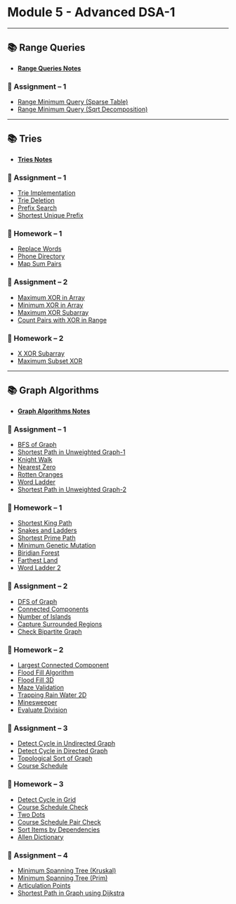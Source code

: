 # Module 5 - Advanced DSA-1

---

## 📚 Range Queries
- **[Range Queries Notes](Module%205/Notes/Range%20Queries%20Notes.md)**

### 📌 Assignment – 1
- [Range Minimum Query (Sparse Table)](Module%205/Range%20Minimum%20Query%20(Sparse%20Table).md)
- [Range Minimum Query (Sqrt Decomposition)](Module%205/Range%20Minimum%20Query%20(Sqrt%20Decomposition).md)

---

## 📚 Tries
- **[Tries Notes](Module%205/Notes/Tries%20Notes.md)**

### 📌 Assignment – 1
- [Trie Implementation](Module%205/Trie%20Implementation.md)
- [Trie Deletion](Module%205/Trie%20Deletion.md)
- [Prefix Search](Module%205/Prefix%20Search.md)
- [Shortest Unique Prefix](Module%205/Shortest%20Unique%20Prefix.md)

### 📝 Homework – 1
- [Replace Words](Module%205/Replace%20Words.md)
- [Phone Directory](Module%205/Phone%20Directory.md)
- [Map Sum Pairs](Module%205/Map%20Sum%20Pairs.md)

### 📌 Assignment – 2
- [Maximum XOR in Array](Module%205/Maximum%20XOR%20in%20Array.md)
- [Minimum XOR in Array](Module%205/Minimum%20XOR%20in%20Array.md)
- [Maximum XOR Subarray](Module%205/Maximum%20XOR%20Subarray.md)
- [Count Pairs with XOR in Range](Module%205/Count%20Pairs%20with%20XOR%20in%20Range.md)

### 📝 Homework – 2
- [X XOR Subarray](Module%205/X%20XOR%20Subarray.md)
- [Maximum Subset XOR](Module%205/Maximum%20Subset%20XOR.md)

---

## 📚 Graph Algorithms
- **[Graph Algorithms Notes](Module%205/Notes/Graph%20Algorithms%20Notes.md)**

### 📌 Assignment – 1
- [BFS of Graph](Module%205/BFS%20of%20Graph.md)
- [Shortest Path in Unweighted Graph-1](Module%205/Shortest%20Path%20in%20Unweighted%20Graph-1.md)
- [Knight Walk](Module%205/Knight%20Walk.md)
- [Nearest Zero](Module%205/Nearest%20Zero.md)
- [Rotten Oranges](Module%205/Rotten%20Oranges.md)
- [Word Ladder](Module%205/Word%20Ladder.md)
- [Shortest Path in Unweighted Graph-2](Module%205/Shortest%20Path%20in%20Unweighted%20Graph-2.md)

### 📝 Homework – 1
- [Shortest King Path](Module%205/Shortest%20King%20Path.md)
- [Snakes and Ladders](Module%205/Snakes%20and%20Ladders.md)
- [Shortest Prime Path](Module%205/Shortest%20Prime%20Path.md)
- [Minimum Genetic Mutation](Module%205/Minimum%20Genetic%20Mutation.md)
- [Biridian Forest](Module%205/Biridian%20Forest.md)
- [Farthest Land](Module%205/Farthest%20Land.md)
- [Word Ladder 2](Module%205/Word%20Ladder%202.md)

### 📌 Assignment – 2
- [DFS of Graph](Module%205/DFS%20of%20Graph.md)
- [Connected Components](Module%205/Connected%20Components.md)
- [Number of Islands](Module%205/Number%20of%20Islands.md)
- [Capture Surrounded Regions](Module%205/Capture%20Surrounded%20Regions.md)
- [Check Bipartite Graph](Module%205/Check%20Bipartite%20Graph.md)

### 📝 Homework – 2
- [Largest Connected Component](Module%205/Largest%20Connected%20Component.md)
- [Flood Fill Algorithm](Module%205/Flood%20Fill%20Algorithm.md)
- [Flood Fill 3D](Module%205/Flood%20Fill%203D.md)
- [Maze Validation](Module%205/Maze%20Validation.md)
- [Trapping Rain Water 2D](Module%205/Trapping%20Rain%20Water%202D.md)
- [Minesweeper](Module%205/Minesweeper.md)
- [Evaluate Division](Module%205/Evaluate%20Division.md)

### 📌 Assignment – 3
- [Detect Cycle in Undirected Graph](Module%205/Detect%20Cycle%20in%20Undirected%20Graph.md)
- [Detect Cycle in Directed Graph](Module%205/Detect%20Cycle%20in%20Directed%20Graph.md)
- [Topological Sort of Graph](Module%205/Topological%20Sort%20of%20Graph.md)
- [Course Schedule](Module%205/Course%20Schedule.md)

### 📝 Homework – 3
- [Detect Cycle in Grid](Module%205/Detect%20Cycle%20in%20Grid.md)
- [Course Schedule Check](Module%205/Course%20Schedule%20Check.md)
- [Two Dots](Module%205/Two%20Dots.md)
- [Course Schedule Pair Check](Module%205/Course%20Schedule%20Pair%20Check.md)
- [Sort Items by Dependencies](Module%205/Sort%20Items%20by%20Dependencies.md)
- [Allen Dictionary](Module%205/Allen%20Dictionary.md)

### 📌 Assignment – 4
- [Minimum Spanning Tree (Kruskal)](Module%205/Minimum%20Spanning%20Tree%20(Kruskal).md)
- [Minimum Spanning Tree (Prim)](Module%205/Minimum%20Spanning%20Tree%20(Prim).md)
- [Articulation Points](Module%205/Articulation%20Points.md)
- [Shortest Path in Graph using Dijkstra](Module%205/Shortest%20Path%20in%20Graph%20using%20Dijkstra.md)

